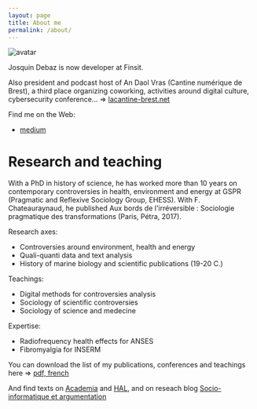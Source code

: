 ```yaml
---
layout: page
title: About me
permalink: /about/
---
```


![avatar](https://www.gravatar.com/avatar/4e92d6f761407d6a6f5ccc55cbd4de5a "Josquin Debaz gravatar")


Josquin Debaz is now developer at Finsit.

Also president and podcast host of An Daol Vras (Cantine numérique de Brest), a third place organizing coworking, activities around digital culture, cybersecurity conference... => [lacantine-brest.net](https://www.lacantine.brest-net/)

Find me on the Web: 

- [medium](https://medium.com/@josquindebaz)

# Research and teaching 

With a PhD in history of science, he has worked more than 10 years on contemporary controversies in health, environment and energy at GSPR (Pragmatic and Reflexive Sociology Group, EHESS). With F. Chateauraynaud, he published Aux bords de l'irréversible : Sociologie pragmatique des transformations (Paris, Pétra, 2017). 

Research axes:

- Controversies around environment, health and energy
- Quali-quanti data and text analysis
- History of marine biology and scientific publications (19-20 C.)

Teachings:

- Digital methods for controversies analysis
- Sociology of scientific controversies
-    Sociology of science and medecine

Expertise:

- Radiofrequency health effects for ANSES
- Fibromyalgia for INSERM 
 

You can download the list of my publications, conferences and teachings here => [pdf, french](http://josquin.debaz.free.fr/doc_perso/enseignementsetpublications.pdf)

And find texts on [Academia](https://ehess.academia.edu/JosquinDebaz) and [HAL](https://hal.archives-ouvertes.fr/search/index/q/*/authFullName_s/Josquin+Debaz/), and on reseach blog [Socio-informatique et argumentation](https://socioargu.hypotheses.org/author/josquin)



